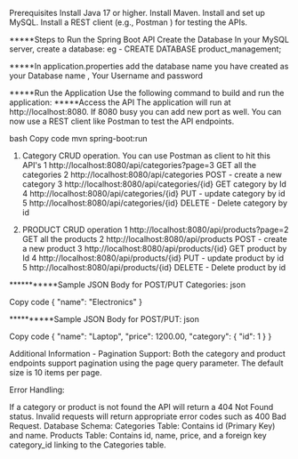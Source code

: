 Prerequisites
Install Java 17 or higher.
Install Maven.
Install and set up MySQL.
Install a REST client (e.g., Postman ) for testing the APIs.

*****Steps to Run the Spring Boot API
     Create the Database
     In your MySQL server, create a database: 
     eg -   CREATE DATABASE product_management;

*****In application.properties add the database name you have created as your Database name , Your Username and password

*****Run the Application
     Use the following command to build and run the application:
*****Access the API
     The application will run at http://localhost:8080.
     If 8080 busy you can add new port as well. You can now use a REST client like Postman to test the API endpoints.

bash
Copy code
mvn spring-boot:run
1) Category CRUD operation.
    You can use Postman as client to hit this API's
1 http://localhost:8080/api/categories?page=3           GET all the categories
2 http://localhost:8080/api/categories                  POST - create a new category
3 http://localhost:8080/api/categories/{id}             GET category by Id
4 http://localhost:8080/api/categories/{id}             PUT - update category by id
5 http://localhost:8080/api/categories/{id}             DELETE - Delete category by id

2) PRODUCT CRUD operation 
1 http://localhost:8080/api/products?page=2            GET all the products
2 http://localhost:8080/api/products                   POST - create a new product
3 http://localhost:8080/api/products/{id}              GET product by Id
4 http://localhost:8080/api/products/{id}              PUT - update product by id
5 http://localhost:8080/api/products/{id}              DELETE - Delete product by id

***********Sample JSON Body for POST/PUT Categories:
json

Copy code
{
  "name": "Electronics"
}

**********Sample JSON Body for POST/PUT:
json

Copy code
{
  "name": "Laptop",
  "price": 1200.00,
  "category": {
    "id": 1
  }
}


Additional Information -
Pagination Support:
Both the category and product endpoints support pagination using the page query parameter. The default size is 10 items per page.

Error Handling:

If a category or product is not found the API will return a 404 Not Found status.
Invalid requests will return appropriate error codes such as 400 Bad Request.
Database Schema:
Categories Table:
Contains id (Primary Key) and name.
Products Table:
Contains id, name, price, and a foreign key category_id linking to the Categories table.
